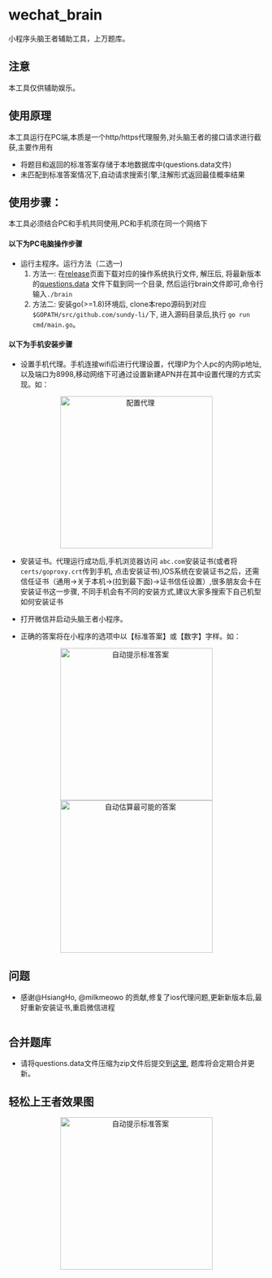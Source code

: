 # wechat_brain
小程序头脑王者辅助工具，上万题库。


## 注意
本工具仅供辅助娱乐。

## 使用原理
本工具运行在PC端,本质是一个http/https代理服务,对头脑王者的接口请求进行截获,主要作用有

- 将题目和返回的标准答案存储于本地数据库中(questions.data文件)
- 未匹配到标准答案情况下,自动请求搜索引擎,注解形式返回最佳概率结果

## 使用步骤：
本工具必须结合PC和手机共同使用,PC和手机须在同一个网络下

#### 以下为PC电脑操作步骤

- 运行主程序。运行方法（二选一)
	1. 方法一: 在[release](https://github.com/sundy-li/wechat_brain/releases)页面下载对应的操作系统执行文件, 解压后, 将最新版本的[questions.data](https://github.com/sundy-li/wechat_brain/blob/master/questions.data) 文件下载到同一个目录, 然后运行brain文件即可,命令行输入`./brain` 
	2. 方法二: 安装go(>=1.8)环境后, clone本repo源码到对应`$GOPATH/src/github.com/sundy-li/`下, 进入源码目录后,执行 `go run cmd/main.go`。

#### 以下为手机安装步骤

- 设置手机代理。手机连接wifi后进行代理设置，代理IP为个人pc的内网ip地址,以及端口为8998,移动网络下可通过设置新建APN并在其中设置代理的方式实现。如：
<div align="center">    
 <img src="./docs/3.jpeg" width = "300" alt="配置代理" align=center />
</div> 

- 安装证书。代理运行成功后,手机浏览器访问 `abc.com`安装证书(或者将 `certs/goproxy.crt`传到手机, 点击安装证书),IOS系统在安装证书之后，还需信任证书（通用->关于本机->(拉到最下面)->证书信任设置）,很多朋友会卡在安装证书这一步骤, 不同手机会有不同的安装方式,建议大家多搜索下自己机型如何安装证书

- 打开微信并启动头脑王者小程序。
- 正确的答案将在小程序的选项中以【标准答案】或【数字】字样。如：  
<div align="center">
 <img src="./docs/2.jpg" width = "300" alt="自动提示标准答案" align=center />
 <img src="./docs/1.jpg" width = "300" alt="自动估算最可能的答案" align=center />
</div>

## 问题
- 感谢@HsiangHo, @milkmeowo 的贡献,修复了ios代理问题,更新新版本后,最好重新安装证书,重启微信进程
  ~~~ios端由于goproxy无法代理websocket问题,暂时无法使用,希望大家可以来完善这个问题,见[这个issue](https://github.com/sundy-li/wechat_brain/issues/18)~~~

## 合并题库
- 请将questions.data文件压缩为zip文件后提交到[这里](https://github.com/sundy-li/wechat_brain/issues/17), 题库将会定期合并更新。

## 轻松上王者效果图

<div align="center">    
 <img src="./docs/4.jpeg" width = "300" alt="自动提示标准答案" align=center />
</div>

